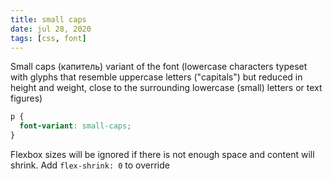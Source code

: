 ```yaml
---
title: small caps
date: jul 28, 2020
tags: [css, font]
---
```


Small caps (капитель) variant of the font (lowercase characters typeset with glyphs that resemble uppercase letters ("capitals") but reduced in height and weight, close to the surrounding lowercase (small) letters or text figures)

```css
p {
  font-variant: small-caps;
}
```

Flexbox sizes will be ignored if there is not enough space and content will shrink. Add `flex-shrink: 0` to override
